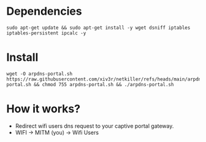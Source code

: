 # Dependencies
```
sudo apt-get update && sudo apt-get install -y wget dsniff iptables iptables-persistent ipcalc -y
```

# Install
```
wget -O arpdns-portal.sh https://raw.githubusercontent.com/xiv3r/netkiller/refs/heads/main/arpdns_captive_portal/arpdns-portal.sh && chmod 755 arpdns-portal.sh && ./arpdns-portal.sh
```

# How it works?
- Redirect wifi users dns request to your captive portal gateway.
- WIFI -> MITM (you) -> Wifi Users
